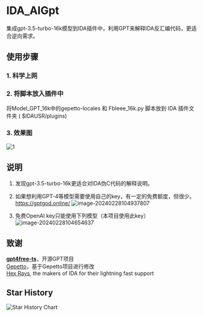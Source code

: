 # IDA_AIGpt
集成gpt-3.5-turbo-16k模型到IDA插件中，利用GPT来解释IDA反汇编代码，更适合逆向需求。

## 使用步骤
### 1. 科学上网      


### 2. 将脚本放入插件中
将Model_GPT_16k中的gepetto-locales 和 Fbleee_16k.py 脚本放到 IDA 插件文件夹 ( $IDAUSR/plugins)


### 3. 效果图

![1](https://github.com/FBLeee/IDA_GPT/assets/50468890/15271d25-0e8d-4109-8ade-7162ccc3adfb)


## 说明
1. 发现gpt-3.5-turbo-16k更适合对IDA伪C代码的解释说明。    

2. 如果想利用GPT-4等模型需要使用自己的key，有一定的免费额度，但很少。https://gptgod.online/
 ![image-20240228104937807](https://github.com/FBLeee/IDA_GPT/assets/50468890/ff79dc59-2807-49ff-97b7-abcebc9f5f6e)
3. 免费OpenAI key只能使用下列模型（本项目使用此key）
![image-20240228104654637](https://github.com/FBLeee/IDA_GPT/assets/50468890/39a4cd83-4f10-4e17-889a-9557a7472dfd)





## 致谢

**[gpt4free-ts](https://github.com/xiangsx/gpt4free-ts)**，开源GPT项目  
[Gepetto](https://github.com/JusticeRage/Gepetto)，基于Gepetto项目进行修改  
[Hex Rays](https://hex-rays.com/), the makers of IDA for their lightning fast support  

## Star History

![Star History Chart](https://api.star-history.com/svg?repos=FBLeee/IDA_GPT&type=Date)
